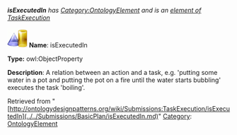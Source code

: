 ___isExecutedIn__ has [Category:OntologyElement](../../Category/OntologyElement.md "Category:OntologyElement") and is an [element of](../../Property/ElementOf.md "Property:ElementOf") [TaskExecution](../../Submissions/TaskExecution.md "Submissions:TaskExecution")_


  




[![ObjectProperty](../../images/thumb/c/c3/ObjectProperty.gif/45px-ObjectProperty.gif)](../../Image/ObjectProperty.gif.md "ObjectProperty")
__Name__: isExecutedIn 


__Type:__ owl:ObjectProperty 


__Description__: A relation between an action and a task, e.g. 'putting some water in a pot and putting the pot on a fire until the water starts bubbling' executes the task 'boiling'. 





Retrieved from "[http://ontologydesignpatterns.org/wiki/Submissions:TaskExecution/isExecutedIn](../../Submissions/BasicPlan/isExecutedIn.md)"
 [Category](http://ontologydesignpatterns.org/wiki/Special:Categories "Special:Categories"): [OntologyElement](../../Category/OntologyElement.md "Category:OntologyElement")